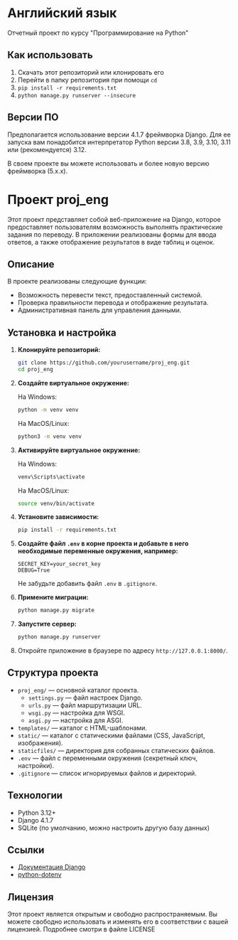 # Английский язык
Отчетный проект по курсу "Программирование на Python"

## Как использовать

1. Скачать этот репозиторий или клонировать его
2. Перейти в папку репозитория при помощи `cd`
3. `pip install -r requirements.txt`
4. `python manage.py runserver --insecure`

## Версии ПО

Предполагается использование версии 4.1.7 фреймворка Django. Для ее запуска вам понадобится интерпретатор Python версии 3.8, 3.9, 3.10, 3.11 или (рекомендуется) 3.12.

В своем проекте вы можете использовать и более новую версию фреймворка (5.x.x).

# Проект proj_eng

Этот проект представляет собой веб-приложение на Django, которое предоставляет пользователям возможность выполнять практические задания по переводу. В приложении реализованы формы для ввода ответов, а также отображение результатов в виде таблиц и оценок.

## Описание

В проекте реализованы следующие функции:

- Возможность перевести текст, предоставленный системой.
- Проверка правильности перевода и отображение результата.
- Административная панель для управления данными.

## Установка и настройка

1. **Клонируйте репозиторий:**

    ```bash
    git clone https://github.com/yourusername/proj_eng.git
    cd proj_eng
    ```

2. **Создайте виртуальное окружение:**

    На Windows:
    ```bash
    python -m venv venv
    ```

    На MacOS/Linux:
    ```bash
    python3 -m venv venv
    ```

3. **Активируйте виртуальное окружение:**

    На Windows:
    ```bash
    venv\Scripts\activate
    ```

    На MacOS/Linux:
    ```bash
    source venv/bin/activate
    ```

4. **Установите зависимости:**

    ```bash
    pip install -r requirements.txt
    ```

5. **Создайте файл `.env` в корне проекта и добавьте в него необходимые переменные окружения, например:**

    ```env
    SECRET_KEY=your_secret_key
    DEBUG=True
    ```

    Не забудьте добавить файл `.env` в `.gitignore`.

6. **Примените миграции:**

    ```bash
    python manage.py migrate
    ```

7. **Запустите сервер:**

    ```bash
    python manage.py runserver
    ```

8. Откройте приложение в браузере по адресу `http://127.0.0.1:8000/`.

## Структура проекта

- `proj_eng/` — основной каталог проекта.
    - `settings.py` — файл настроек Django.
    - `urls.py` — файл маршрутизации URL.
    - `wsgi.py` — настройка для WSGI.
    - `asgi.py` — настройка для ASGI.
- `templates/` — каталог с HTML-шаблонами.
- `static/` — каталог с статическими файлами (CSS, JavaScript, изображения).
- `staticfiles/` — директория для собранных статических файлов.
- `.env` — файл с переменными окружения (секретный ключ, настройки).
- `.gitignore` — список игнорируемых файлов и директорий.

## Технологии

- Python 3.12+
- Django 4.1.7
- SQLite (по умолчанию, можно настроить другую базу данных)

## Ссылки

- [Документация Django](https://docs.djangoproject.com/en/4.1/)
- [python-dotenv](https://pypi.org/project/python-dotenv/)

## Лицензия

Этот проект является открытым и свободно распространяемым. Вы можете свободно использовать и изменять его в соответствии с вашей лицензией.
Подробнее смотри в файле LICENSE
